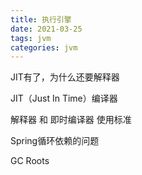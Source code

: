```yaml
---
title: 执行引擎
date: 2021-03-25
tags: jvm
categories: jvm
---
```


JIT有了，为什么还要解释器

JIT（Just In Time）编译器

解释器 和 即时编译器 使用标准

Spring循环依赖的问题

GC Roots



